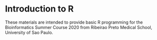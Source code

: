 # Introduction to R

These materials are intended to provide basic R programming for the Bioinformatics Summer Course 2020 from Ribeirao Preto Medical School, University of Sao Paulo.
